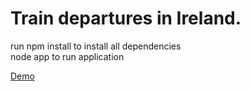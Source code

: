 Train departures in Ireland.
============================

run npm install to install all dependencies<br>
node app to run application

[Demo](http://irish-trains.jit.su/)
